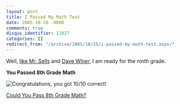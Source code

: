 ```yaml
---
layout: post
title: I Passed My Math Test
date: 2005-10-26 -0800
comments: true
disqus_identifier: 11027
categories: []
redirect_from: "/archive/2005/10/25/i-passed-my-math-test.aspx/"
---
```


Well, [like Mr.
Sells](http://www.blogthings.com/couldyoupasseighthgrademathquiz/outcome.php)
and [Dave Winer](http://archive.scripting.com/2005/10/26#When:8:32:36PM), I am
ready for the ninth grade.

**You Passed 8th Grade Math**

![Congratulations, you got 10/10 correct!](https://images.blogthings.com/couldyoupasseighthgrademathquiz/passed.jpg)

[Could You Pass 8th Grade Math?](http://www.blogthings.com/couldyoupasseighthgrademathquiz/)
